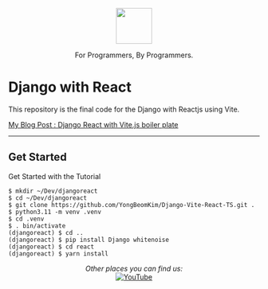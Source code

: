 <p align="center">
  <p align="center">
    <a href="https://www.youtube.com/channel/UC7m0x5NHiHz4VemPFVaS98A" target="_blank">
      <img src="https://raw.githubusercontent.com/codingforinnovations/Django-React/main/.github/.static/Logo-Light.png" height="72" />    
    </a>
  </p>
  <p align="center">
    For Programmers, By Programmers.
  </p>
</p>

# Django with React
This repository is the final code for the Django with Reactjs using Vite.

[My Blog Post : Django React with Vite.js boiler plate](https://yongbeomkim.github.io/01django/2023-08-01-django-vite.html)

---

## Get Started

Get Started with the Tutorial
```
$ mkdir ~/Dev/djangoreact
$ cd ~/Dev/djangoreact
$ git clone https://github.com/YongBeomKim/Django-Vite-React-TS.git .
$ python3.11 -m venv .venv
$ cd .venv
$ . bin/activate
(djangoreact) $ cd ..
(djangoreact) $ pip install Django whitenoise
(djangoreact) $ cd react
(djangoreact) $ yarn install
```

<div align="center">
<i>Other places you can find us:</i><br>
<a href="https://www.youtube.com/channel/UC7m0x5NHiHz4VemPFVaS98A" target="_blank"><img src="https://img.shields.io/badge/YouTube-%23E4405F.svg?&style=flat-square&logo=youtube&logoColor=white" alt="YouTube"></a>
</div>

